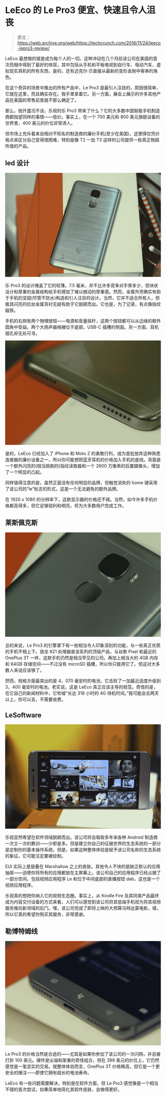 # LeEco 的 Le Pro3 便宜、快速且令人沮丧 

> 原文：<https://web.archive.org/web/https://techcrunch.com/2016/11/24/leeco-lepro3-review/>

LeEco 最想做的就是成为每个人的一切。这种冲动在几个月前该公司在美国的首次亮相中得到了最好的体现，其中包括从手机和平板电视到自行车、电动汽车、虚拟现实耳机的所有东西，是的，还有迈克尔·贝直接从最新的变形金刚中客串的角色。

在这个奇异的场景中推出的所有产品中，Le Pro3 是最引人注目的，原因很简单，它就在这里，而且确实存在。我手里拿着它。另一方面，展会上展示的许多其他产品在美国的零售前景就不那么确定了。

那么，抛开盛况不谈，乐视的乐 Pro3 带来了什么？它的大多数中国智能手机制造商都指望同样的事情——低价。事实上，在一个 700 美元和 800 美元旗舰设备的世界里，400 美元的价位非常诱人。

但市场上充斥着来自相对不知名的制造商的廉价手机(至少在美国)，这使得仅凭价格点来区分自己变得很困难，特别是像 T2 一加 T3 这样的公司提供一些真正物超所值的产品。

## led 设计

![img_0079](img/1b52ffc98d93fbe944a93d02c0d648ce.png)

乐 Pro3 的设计掩盖了它的轻薄。7.5 毫米，并不比许多竞争对手厚多少，但块状设计和厚重的金属结构给手机增加了难以撼动的厚重感。然而，金属外壳确实有助于手机的坚固(尽管不防水)构造和引人注目的设计。当然，它并不适合所有人，但极其闪亮的拉丝金属背衬无疑有助于它脱颖而出。它也是，为了记录，有点像指纹磁铁。

手机的右侧有两个物理按钮——电源和音量摇杆，这两个按钮都可以从边缘的额外圆角中受益。两个大扬声器格栅位于底部，USB-C 插槽的侧面。另一方面，耳机插孔却无处可寻。

![img_0085](img/9c73c1b96abda8ad2a380dd4d134285d.png)

是的，LeEco 已经加入了 iPhone 和 Moto Z 的勇敢行列，成为首批放弃这种熟悉连接器的廉价设备之一，所以你可能想把蓝牙耳机的价格加入手机的底线。背面是一个额外闪亮的(相当挑剔的)指纹读取器和一个 2600 万像素的后置摄像头，增加了一个明显的凸起。

同样值得注意的是，虽然正面没有任何明显的品牌，但触觉消失的 home 键采用了该公司的“le”标志的形式，这是一个无法避免的额外品牌。

在 1920 x 1080 的分辨率下，这款显示器的价格还不错。当然，如今许多手机价格都高得多，但它足够锐利和明亮，将为大多数用户完成工作。

## 莱斯佩克斯

![img_0083](img/9329ad85db32a82104c17d2147862efa.png)

总的来说，Le Pro3 的引擎罩下有一些相当令人印象深刻的功能，与一些真正优质的手机不相上下。骁龙 821 处理器是该系列的顶级产品，与谷歌 Pixel 和最近的 OnePlus 3T 一样，这款手机仍然是相当罕见的公司。再加上相当大的 4GB 内存和 64GB 存储空间——不过没有 microSD 插槽，所以你只能用它了。但这对大多数人来说应该够了。

然而，规格方面最突出的是 4，070 毫安时的电池，它击败了一加最近适度升级到 3，400 毫安时的电池。老实说，这是 LeEco 真正应该主导的规范。奇怪的是，在它自己的新闻材料中，它吹嘘“长达 318 小时的 4G 待机时间。”我可能会去两天以上，你可以去，不需要收费。

## LeSoftware

![img_0118](img/8746a895b9647f00ef74b86178520b17.png)

乐视显然希望在软件领域脱颖而出。该公司将会吸取多年来各种 Android 制造商一次又一次的教训——少即是多。但是建立你自己的征服世界的生态系统的一部分是定制你的基本操作系统。但是，如果这种整体体验是赋予该公司名称的生态系统的象征，它可能注定要被绘制。

EUI 实际上是层叠在 Marshallow 之上的皮肤。其他令人不快的是缺乏默认的应用抽屉——迫使你将所有的应用都放在主屏幕上。该公司自己的应用程序已经占据了一部分空间，包括视频应用程序 Le 和位于中间底部的直播按钮 dab，这也是一个视频应用程序。

乐视真的想把你纳入它的视频生态圈。事实上，从 Kindle Fire 及其同类产品最终成为内容交付设备的方式来看，人们可以感觉到该公司将其低端手机视为将其视频服务推向新领域的后门。嘿，该公司完成了即将上映的大预算马特达蒙电影，墙，所以它真的希望你购买其服务，非常感谢。

## 勒博特姆线

![img_0090](img/56f3f71977e0f7c3797eed925d16daf3.png)

Le Pro3 的价格当然是合适的——尤其是如果你参加了该公司的一次闪购，并且被打折 100 美元。硬件是尖端和笨重的奇怪组合，但在 399 美元的价位上，它仍然感觉是一笔坚实的交易。就整体体验而言，OnePlus 3T 价格略高，但它是一个更安全的赌注——即使它拥有超长的电池寿命。

LeEco 有一些问题需要解决，特别是在软件方面，但 Le Pro3 感觉像是一个相当不错的首次尝试，如果简单地简化其软件皮肤，会做得更好。